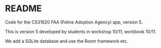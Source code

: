 # README

Code for the CS31620 FAA (Feline Adoption Agency) app, version 5.

This is version 5 developed by students in workshop 10/11, workbook 10/11.

We add a SQLite database and use the Room framework etc.